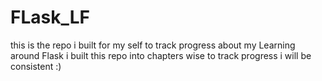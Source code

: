 # FLask_LF
this is the repo i built for my self to track progress about my Learning around Flask
 i built this repo into chapters wise to track progress
 i will be consistent :)
